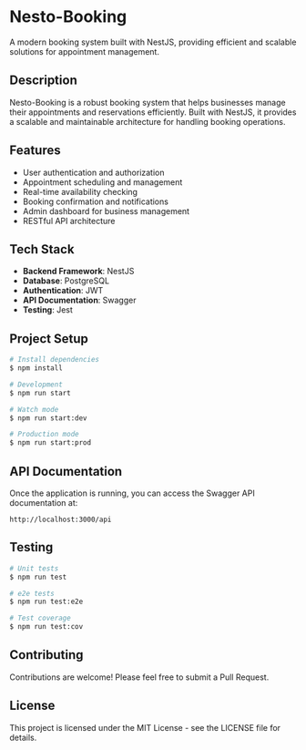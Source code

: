# Nesto-Booking

A modern booking system built with NestJS, providing efficient and scalable solutions for appointment management.

## Description

Nesto-Booking is a robust booking system that helps businesses manage their appointments and reservations efficiently. Built with NestJS, it provides a scalable and maintainable architecture for handling booking operations.

## Features

- User authentication and authorization
- Appointment scheduling and management
- Real-time availability checking
- Booking confirmation and notifications
- Admin dashboard for business management
- RESTful API architecture

## Tech Stack

- **Backend Framework**: NestJS
- **Database**: PostgreSQL
- **Authentication**: JWT
- **API Documentation**: Swagger
- **Testing**: Jest

## Project Setup

```bash
# Install dependencies
$ npm install

# Development
$ npm run start

# Watch mode
$ npm run start:dev

# Production mode
$ npm run start:prod
```

## API Documentation

Once the application is running, you can access the Swagger API documentation at:
```
http://localhost:3000/api
```

## Testing

```bash
# Unit tests
$ npm run test

# e2e tests
$ npm run test:e2e

# Test coverage
$ npm run test:cov
```

## Contributing

Contributions are welcome! Please feel free to submit a Pull Request.

## License

This project is licensed under the MIT License - see the LICENSE file for details.
